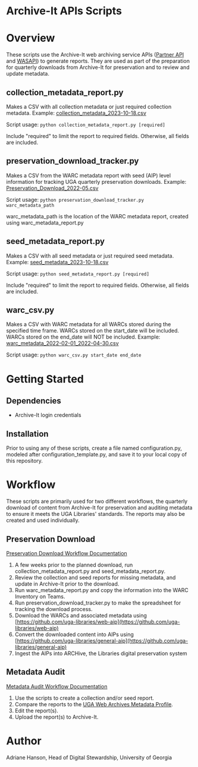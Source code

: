 # Archive-It APIs Scripts

# Overview

These scripts use the Archive-It web archiving service APIs 
([Partner API](https://support.archive-it.org/hc/en-us/articles/360032747311-Access-your-account-with-the-Archive-It-Partner-API) 
and [WASAPI](https://support.archive-it.org/hc/en-us/articles/360015225051-Find-and-download-your-WARC-files-with-WASAPI)) to generate reports.
They are used as part of the preparation for quarterly downloads from Archive-It for preservation and
to review and update metadata. 

## collection_metadata_report.py

Makes a CSV with all collection metadata or just required collection metadata. 
Example: [collection_metadata_2023-10-18.csv](documentation/collection_metadata_2023-10-18.csv) 

Script usage: `python collection_metadata_report.py [required]`

Include "required" to limit the report to required fields. Otherwise, all fields are included.

## preservation_download_tracker.py

Makes a CSV from the WARC metadata report with seed (AIP) level information 
for tracking UGA quarterly preservation downloads.
Example: [Preservation_Download_2022-05.csv](documentation/Preservation_Download_2022-05.csv)

Script usage: `python preservation_download_tracker.py warc_metadata_path`

warc_metadata_path is the location of the WARC metadata report, created using warc_metadata_report.py

## seed_metadata_report.py

Makes a CSV with all seed metadata or just required seed metadata.
Example: [seed_metadata_2023-10-18.csv](documentation/seed_metadata_2023-10-18.csv)

Script usage: `python seed_metadata_report.py [required]`

Include "required" to limit the report to required fields. Otherwise, all fields are included.

## warc_csv.py

Makes a CSV with WARC metadata for all WARCs stored during the specified time frame.
WARCs stored on the start_date will be included. 
WARCs stored on the end_date will NOT be included.
Example: [warc_metadata_2022-02-01_2022-04-30.csv](documentation/warc_metadata_2022-02-01_2022-04-30.csv)

Script usage: `python warc_csv.py start_date end_date`



# Getting Started

## Dependencies

* Archive-It login credentials

## Installation

Prior to using any of these scripts, create a file named configuration.py, modeled after configuration_template.py,
and save it to your local copy of this repository.

# Workflow

These scripts are primarily used for two different workflows, the quarterly download of content from Archive-It for preservation
and auditing metadata to ensure it meets the UGA Libraries' standards. 
The reports may also be created and used individually. 

## Preservation Download
[Preservation Download Workflow Documentation](documentation/Workflow_Preservation_Download.md)

1. A few weeks prior to the planned download, run collection_metadata_report.py and seed_metadata_report.py.
2. Review the collection and seed reports for missing metadata, and update in Archive-It prior to the download.
3. Run warc_metadata_report.py and copy the information into the WARC Inventory on Teams.
4. Run preservation_download_tracker.py to make the spreadsheet for tracking the download process.
5. Download the WARCs and associated metadata using [https://github.com/uga-libraries/web-aip](https://github.com/uga-libraries/web-aip)
6. Convert the downloaded content into AIPs using [https://github.com/uga-libraries/general-aip](https://github.com/uga-libraries/general-aip)
7. Ingest the AIPs into ARCHive, the Libraries digital preservation system

## Metadata Audit
[Metadata Audit Workflow Documentation](documentation/Workflow_Metadata_Audit.md)

1. Use the scripts to create a collection and/or seed report.
2. Compare the reports to the [UGA Web Archives Metadata Profile](https://github.com/uga-libraries/web-archiving/blob/main/metadata_profile.md).
3. Edit the report(s).
4. Upload the report(s) to Archive-It.

# Author

Adriane Hanson, Head of Digital Stewardship, University of Georgia



